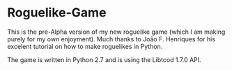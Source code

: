 # Roguelike-Game

This is the pre-Alpha version of my new roguelike game (which I am making purely for my own enjoyment).  Much thanks to João F. Henriques for his excelent tutorial on how to make roguelikes in Python.

The game is written in Python 2.7 and is using the Libtcod 1.7.0 API.

